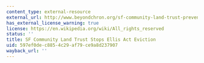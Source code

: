 ```yaml
---
content_type: external-resource
external_url: http://www.beyondchron.org/sf-community-land-trust-prevents-mission-ellis-eviction/
has_external_license_warning: true
license: https://en.wikipedia.org/wiki/All_rights_reserved
status: ''
title: SF Community Land Trust Stops Ellis Act Eviction
uid: 597ef0de-c885-4c29-af79-ce9a8d237907
wayback_url: ''
---
```

